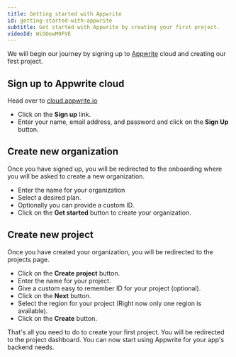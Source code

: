 ```yaml
---
title: Getting started with Appwrite
id: getting-started-with-appwrite
subtitle: Get started with Appwrite by creating your first project.
videoId: WiOOowM9FVE
---
```


We will begin our journey by signing up to [Appwrite](https://appwrite.io) cloud and creating our first project.

## Sign up to Appwrite cloud

Head over to [cloud.appwrite.io](https://cloud.appwrite.io) 

- Click on the **Sign up** link. 
- Enter your name, email address, and password and click on the **Sign Up** button.

## Create new organization

Once you have signed up, you will be redirected to the onboarding where you will be asked to create a new organization. 
- Enter the name for your organization
- Select a desired plan.
- Optionally you can provide a custom ID.
- Click on the **Get started** button to create your organization.

## Create new project

Once you have created your organization, you will be redirected to the projects page.

- Click on the **Create project** button.
- Enter the name for your project.
- Give a custom easy to remember ID for your project (optional). 
- Click on the **Next** button.
- Select the region for your project (Right now only one region is available).
- Click on the **Create** button.

That's all you need to do to create your first project. You will be redirected to the project dashboard. You can now start using Appwrite for your app's backend needs.